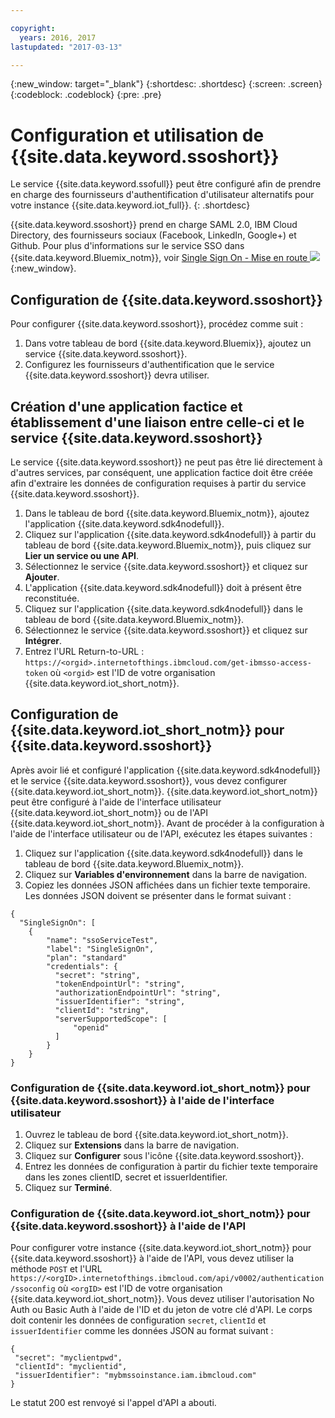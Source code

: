 ```yaml
---

copyright:
  years: 2016, 2017
lastupdated: "2017-03-13"

---
```


{:new_window: target="\_blank"}
{:shortdesc: .shortdesc}
{:screen: .screen}
{:codeblock: .codeblock}
{:pre: .pre}

# Configuration et utilisation de {{site.data.keyword.ssoshort}}

Le service {{site.data.keyword.ssofull}} peut être configuré afin de prendre en charge des fournisseurs d'authentification d'utilisateur alternatifs pour votre instance {{site.data.keyword.iot_full}}.
{: .shortdesc}

{{site.data.keyword.ssoshort}} prend en charge SAML 2.0, IBM Cloud Directory, des fournisseurs sociaux (Facebook, LinkedIn, Google+) et Github. Pour plus d'informations sur le service SSO dans {{site.data.keyword.Bluemix_notm}}, voir [Single Sign On - Mise en route ![ ](../../icons/launch-glyph.svg)](https://console.{DomainName}/docs/services/SingleSignOn/index.html){:new_window}.

## Configuration de {{site.data.keyword.ssoshort}}

Pour configurer {{site.data.keyword.ssoshort}}, procédez comme suit :

1. Dans votre tableau de bord {{site.data.keyword.Bluemix}}, ajoutez un service {{site.data.keyword.ssoshort}}.
2. Configurez les fournisseurs d'authentification que le service {{site.data.keyword.ssoshort}} devra utiliser.

## Création d'une application factice et établissement d'une liaison entre celle-ci et le service {{site.data.keyword.ssoshort}}

Le service {{site.data.keyword.ssoshort}} ne peut pas être lié directement à d'autres services, par conséquent, une application factice doit être créée afin d'extraire les données de configuration requises à partir du service {{site.data.keyword.ssoshort}}.

1. Dans le tableau de bord {{site.data.keyword.Bluemix_notm}}, ajoutez l'application {{site.data.keyword.sdk4nodefull}}.
2. Cliquez sur l'application {{site.data.keyword.sdk4nodefull}} à partir du tableau de bord {{site.data.keyword.Bluemix_notm}}, puis cliquez sur **Lier un service ou une API**.
3. Sélectionnez le service {{site.data.keyword.ssoshort}} et cliquez sur **Ajouter**.
4. L'application {{site.data.keyword.sdk4nodefull}} doit à présent être reconstituée.
5. Cliquez sur l'application {{site.data.keyword.sdk4nodefull}} dans le tableau de bord {{site.data.keyword.Bluemix_notm}}.
6. Sélectionnez le service {{site.data.keyword.ssoshort}} et cliquez sur **Intégrer**.
7. Entrez l'URL Return-to-URL :
`https://<orgid>.internetofthings.ibmcloud.com/get-ibmsso-access-token` où `<orgid>` est l'ID de votre organisation {{site.data.keyword.iot_short_notm}}.

## Configuration de {{site.data.keyword.iot_short_notm}} pour {{site.data.keyword.ssoshort}}

Après avoir lié et configuré l'application {{site.data.keyword.sdk4nodefull}} et le service {{site.data.keyword.ssoshort}}, vous devez configurer {{site.data.keyword.iot_short_notm}}. {{site.data.keyword.iot_short_notm}} peut être configuré à l'aide de l'interface utilisateur {{site.data.keyword.iot_short_notm}} ou de l'API {{site.data.keyword.iot_short_notm}}. Avant de procéder à la configuration à l'aide de l'interface utilisateur ou de l'API, exécutez les étapes suivantes :

1. Cliquez sur l'application {{site.data.keyword.sdk4nodefull}} dans le tableau de bord {{site.data.keyword.Bluemix_notm}}.
2. Cliquez sur **Variables d'environnement** dans la barre de navigation.
3. Copiez les données JSON affichées dans un fichier texte temporaire. Les données JSON doivent se présenter dans le format suivant :
```
{
  "SingleSignOn": [
    {
        "name": "ssoServiceTest",
        "label": "SingleSignOn",
        "plan": "standard"
        "credentials": {
          "secret": "string",
          "tokenEndpointUrl": "string",
          "authorizationEndpointUrl": "string",
          "issuerIdentifier": "string",
          "clientId": "string",
          "serverSupportedScope": [
              "openid"
          ]
        }
    }
}
```

### Configuration de {{site.data.keyword.iot_short_notm}} pour {{site.data.keyword.ssoshort}} à l'aide de l'interface utilisateur

1. Ouvrez le tableau de bord {{site.data.keyword.iot_short_notm}}.
2. Cliquez sur **Extensions** dans la barre de navigation.
3. Cliquez sur **Configurer** sous l'icône {{site.data.keyword.ssoshort}}.
4. Entrez les données de configuration à partir du fichier texte temporaire dans les zones clientID, secret et issuerIdentifier.
5. Cliquez sur **Terminé**.

### Configuration de {{site.data.keyword.iot_short_notm}} pour {{site.data.keyword.ssoshort}} à l'aide de l'API

Pour configurer votre instance {{site.data.keyword.iot_short_notm}} pour {{site.data.keyword.ssoshort}} à l'aide de l'API, vous devez utiliser la méthode `POST` et l'URL `https://<orgID>.internetofthings.ibmcloud.com/api/v0002/authentication/ssoconfig` où `<orgID>` est l'ID de votre organisation {{site.data.keyword.iot_short_notm}}. Vous devez utiliser l'autorisation No Auth ou Basic Auth à l'aide de l'ID et du jeton de votre clé d'API. Le corps doit contenir les données de configuration `secret`, `clientId` et `issuerIdentifier` comme les données JSON au format suivant :
```
{
 "secret": "myclientpwd",
 "clientId": "myclientid",
 "issuerIdentifier": "mybmssoinstance.iam.ibmcloud.com"
}
```

Le statut 200 est renvoyé si l'appel d'API a abouti.
